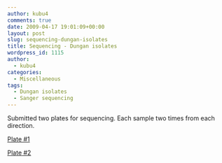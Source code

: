 ```yaml
---
author: kubu4
comments: true
date: 2009-04-17 19:01:09+00:00
layout: post
slug: sequencing-dungan-isolates
title: Sequencing - Dungan isolates
wordpress_id: 1115
author:
  - kubu4
categories:
  - Miscellaneous
tags:
  - Dungan isolates
  - Sanger sequencing
---
```


Submitted two plates for sequencing. Each sample two times from each direction.

[Plate #1](httpss://spreadsheets.google.com/ccc?key=pyc8PVwzKMBpmLdvH58gBcw&hl=en)

[Plate #2](httpss://spreadsheets.google.com/ccc?key=pyc8PVwzKMBpmLdvH58gBcw&hl=en)
